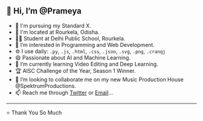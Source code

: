 ## 👋 Hi, I’m @Prameya
- 🏢 I'm pursuing my Standard X.
- 📍 I'm located at Rourkela, Odisha.
- 👦🏻 Student at Delhi Public School, Rourkela.
- 👀 I’m interested in Programming and Web Development.
- ⚙️ I use daily: <code>.py</code>, <code>.js</code>, <code>.html</code>, <code>.css</code>, <code>.json</code>, <code>.svg</code>, <code>.png</code>, <code>.cranqj</code>
- 😄 Passionate about AI and Machine Learning.
- 🌱 I’m currently learning Video Editing and Deep Learning.
- 🏆 AISC Challenge of the Year, Season 1 Winner.
- 💞️ I’m looking to collaborate me on my new Music Production House @SpektrumProductions.
- 📫 Reach me through <a href="https://twitter.com/MohantyPrameya" target="_blank">Twitter</a> or <a href="mailto:prameyamohanty14@gmail.com" target="_blank">Email</a>...
_____
⭐️ Thank You So Much
<!---
Prameya14/Prameya14 is a ✨ special ✨ repository because its `README.md` (this file) appears on your GitHub profile.
You can click the Preview link to take a look at your changes.
--->
